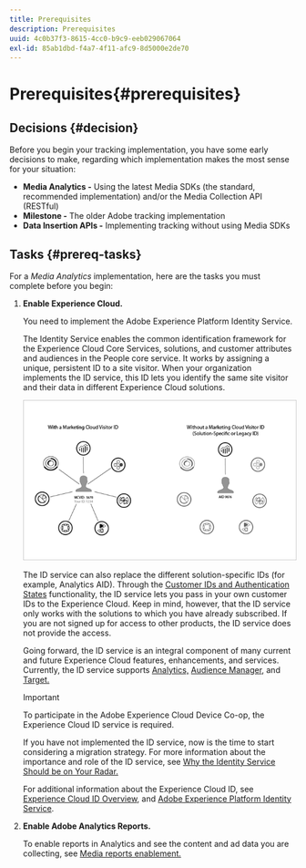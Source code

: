 ```yaml
---
title: Prerequisites
description: Prerequisites
uuid: 4c0b37f3-8615-4cc0-b9c9-eeb029067064
exl-id: 85ab1dbd-f4a7-4f11-afc9-8d5000e2de70
---
```

# Prerequisites{#prerequisites}

## Decisions {#decision}

Before you begin your tracking implementation, you have some early decisions to make, regarding which implementation makes the most sense for your situation:

* **Media Analytics -** Using the latest Media SDKs (the standard, recommended implementation) and/or the Media Collection API (RESTful) 
* **Milestone -** The older Adobe tracking implementation
* **Data Insertion APIs -** Implementing tracking without using Media SDKs

## Tasks {#prereq-tasks}

For a *Media Analytics* implementation, here are the tasks you must complete before you begin:

1. **Enable Experience Cloud.** 

    You need to implement the Adobe Experience Platform Identity Service.

    The Identity Service enables the common identification framework for the Experience Cloud Core Services, solutions, and customer attributes and audiences in the People core service. It works by assigning a unique, persistent ID to a site visitor. When your organization implements the ID service, this ID lets you identify the same site visitor and their data in different Experience Cloud solutions.

    ![](assets/mc_id_service_graphic.png)

    The ID service can also replace the different solution-specific IDs (for example, Analytics AID). Through the [Customer IDs and Authentication States](https://experienceleague.adobe.com/docs/id-service/using/reference/authenticated-state.html) functionality, the ID service lets you pass in your own customer IDs to the Experience Cloud. Keep in mind, however, that the ID service only works with the solutions to which you have already subscribed. If you are not signed up for access to other products, the ID service does not provide the access.

    Going forward, the ID service is an integral component of many current and future Experience Cloud features, enhancements, and services. Currently, the ID service supports [Analytics,](https://www.adobe.com/marketing-cloud/web-analytics.html) [Audience Manager,](https://www.adobe.com/marketing-cloud/data-management-platform.html) and [Target.](https://www.adobe.com/marketing-cloud/testing-targeting.html)

    >[!IMPORTANT]
    >
    >To participate in the Adobe Experience Cloud Device Co-op, the Experience Cloud ID service is required.

    If you have not implemented the ID service, now is the time to start considering a migration strategy. For more information about the importance and role of the ID service, see [Why the Identity Service Should be on Your Radar.](https://theblog.adobe.com/why-new-adobe-marketing-cloud-id-service-should-be-on-your-radar/)

    For additional information about the Experience Cloud ID, see [Experience Cloud ID Overview,](https://experienceleague.adobe.com/docs/id-service/using/intro/overview.html) and [Adobe Experience Platform Identity Service](https://experienceleague.adobe.com/docs/id-service/using/home.html).

1. **Enable Adobe Analytics Reports.** 

    To enable reports in Analytics and see the content and ad data you are collecting, see [Media reports enablement.](/help/media-reports/media-reports-enable.md)
